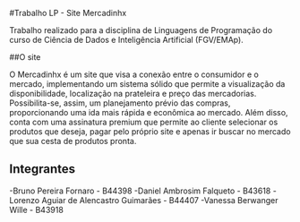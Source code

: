 #Trabalho LP - Site Mercadinhx

Trabalho realizado para a disciplina de Linguagens de Programação do curso de Ciência de Dados e Inteligência Artificial (FGV/EMAp).

##O site

O Mercadinhx é um site que visa a conexão entre o consumidor e o mercado, implementando um sistema sólido que permite a visualização da disponibilidade, localização na prateleira e preço das mercadorias. Possibilita-se, assim, um planejamento prévio das compras, proporcionando uma ida mais rápida e econômica ao mercado.
Além disso, conta com uma assinatura premium que permite ao cliente selecionar os produtos que deseja, pagar pelo próprio site e apenas ir buscar no mercado que sua cesta de produtos pronta.

## Integrantes
-Bruno Pereira Fornaro  - B44398
-Daniel Ambrosim Falqueto - B43618
-Lorenzo Aguiar de Alencastro Guimarães - B44407
-Vanessa Berwanger Wille - B43918

